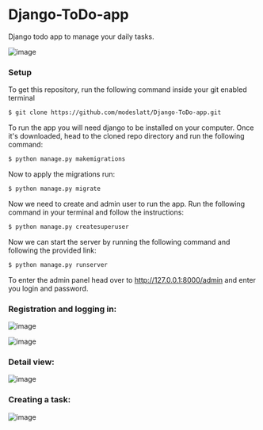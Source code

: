 ﻿# Django-ToDo-app
Django todo app to manage your daily tasks.

![image](https://user-images.githubusercontent.com/130636082/231813968-3a741db5-4d1f-4cf0-98af-f70a19511174.png)
### Setup
To get this repository, run the following command inside your git enabled terminal

```bash
$ git clone https://github.com/modeslatt/Django-ToDo-app.git
```
To run the app you will need django to be installed on your computer.
Once it's downloaded, head to the cloned repo directory and run the following command:

```bash
$ python manage.py makemigrations
```

Now to apply the migrations run:

```bash
$ python manage.py migrate
```

Now we need to create and admin user to run the app. Run the following command in your terminal and follow the instructions:

```bash
$ python manage.py createsuperuser
```

Now we can start the server by running the following command and following the provided link: 

```bash
$ python manage.py runserver
```

To enter the admin panel head over to http://127.0.0.1:8000/admin and enter you login and password.

### Registration and logging in:

![image](https://user-images.githubusercontent.com/130636082/231817928-07833b8e-124c-418a-86e9-249505efa2c6.png)

![image](https://user-images.githubusercontent.com/130636082/231818058-2edbaa5b-ff61-49b6-9f55-4732ca4ee38e.png)

### Detail view:

![image](https://user-images.githubusercontent.com/130636082/231818417-7ac02ec6-90f8-4b7b-8544-b423e23404bf.png)

### Creating a task:

![image](https://user-images.githubusercontent.com/130636082/231818542-47f256ec-a145-4ac8-ab10-07fa4ebf944e.png)
